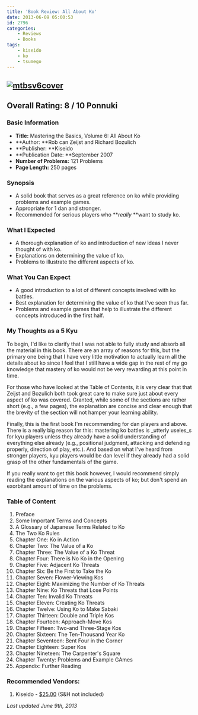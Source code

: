```yaml
---
title: 'Book Review: All About Ko'
date: 2013-06-09 05:00:53
id: 2796
categories:
	- Reviews
	- Books
tags:
	- kiseido
	- ko
	- tsumego
---
```


## [![mtbsv6cover](http://www.bengozen.com/wp-content/uploads/2013/05/mtbsv6cover.jpg)](http://www.bengozen.com/wp-content/uploads/2013/05/mtbsv6cover.jpg)

## Overall Rating: 8 / 10 Ponnuki

### Basic Information

*   **Title:** Mastering the Basics, Volume 6: All About Ko
*   **Author: **Rob can Zeijst and Richard Bozulich
*   **Publisher: **Kiseido
*   **Publication Date: **September 2007
*   **Number of Problems:** 121 Problems
*   **Page Length:** 250 pages

### Synopsis

*   A solid book that serves as a great reference on ko while providing problems and example games.
*   Appropriate for 1 dan and stronger.
*   Recommended for serious players who **_really_ **want to study ko.
<!--more-->

### What I Expected

*   A thorough explanation of ko and introduction of new ideas I never thought of with ko.
*   Explanations on determining the value of ko.
*   Problems to illustrate the different aspects of ko.

### What You Can Expect

*   <span style="line-height: 13px;">A good introduction to a lot of different concepts involved with ko battles.</span>
*   Best explanation for determining the value of ko that I've seen thus far.
*   Problems and example games that help to illustrate the different concepts introduced in the first half.

### My Thoughts as a 5 Kyu

To begin, I'd like to clarify that I was not able to fully study and absorb all the material in this book. There are an array of reasons for this, but the primary one being that I have very little motivation to actually learn all the details about ko since I feel that I still have a wide gap in the rest of my go knowledge that mastery of ko would not be very rewarding at this point in time.

For those who have looked at the Table of Contents, it is very clear that that Zeijst and Bozulich both took great care to make sure just about every aspect of ko was covered. Granted, while some of the sections are rather short (e.g., a few pages), the explanation are concise and clear enough that the brevity of the section will not hamper your learning ability.

Finally, this is the first book I'm recommending for dan players and above. There is a really big reason for this: mastering ko battles is _utterly useles_s for kyu players unless they already have a solid understanding of everything else already (e.g., positional judgment, attacking and defending properly, direction of play, etc.). And based on what I've heard from stronger players, kyu players would be dan level if they already had a solid grasp of the other fundamentals of the game.

If you really want to get this book however, I would recommend simply reading the explanations on the various aspects of ko; but don't spend an exorbitant amount of time on the problems.

### Table of Content

1.  Preface
2.  Some Important Terms and Concepts
3.  A Glossary of Japanese Terms Related to Ko
4.  The Two Ko Rules
5.  Chapter One: Ko in Action
6.  Chapter Two: The Value of a Ko
7.  Chapter Three: The Value of a Ko Threat
8.  Chapter Four: There is No Ko in the Opening
9.  Chapter Five: Adjacent Ko Threats
10.  Chapter Six: Be the First to Take the Ko
11.  Chapter Seven: Flower-Viewing Kos
12.  Chapter Eight: Maximizing the Number of Ko Threats
13.  Chapter Nine: Ko Threats that Lose Points
14.  Chapter Ten: Invalid Ko Threats
15.  Chapter Eleven: Creating Ko Threats
16.  Chapter Twelve: Using Ko to Make Sabaki
17.  Chapter Thirteen: Double and Triple Kos
18.  Chapter Fourteen: Approach-Move Kos
19.  Chapter Fifteen: Two-and Three-Stage Kos
20.  Chapter Sixteen: The Ten-Thousand Year Ko
21.  Chapter Seventeen: Bent Four in the Corner
22.  Chapter Eighteen: Super Kos
23.  Chapter Nineteen: The Carpenter's Square
24.  Chapter Twenty: Problems and Example GAmes
25.  Appendix: Further Reading

### Recommended Vendors:

1.  Kiseido - [$25.00](http://www.kiseido.com/go_books.htm "Kiseido Order Form") (S&amp;H not included)

_Last updated June 9th, 2013_